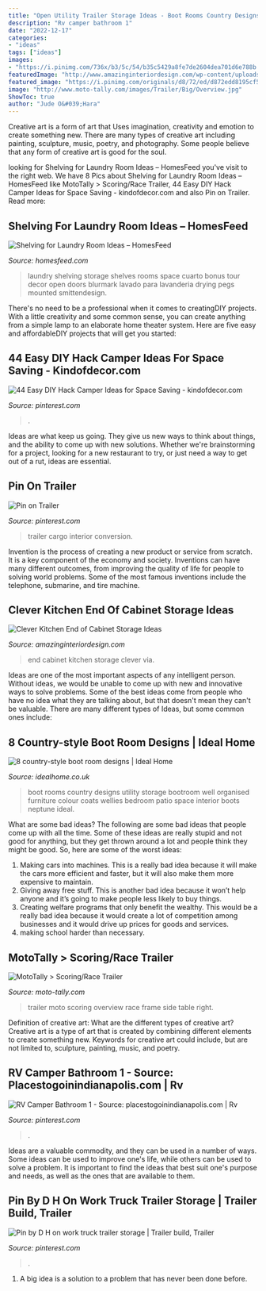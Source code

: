 ```yaml
---
title: "Open Utility Trailer Storage Ideas - Boot Rooms Country Designs Utility Storage Bootroom Well Organised Furniture Colour Coats Wellies Bedroom Patio Space Interior Boots Neptune Ideal"
description: "Rv camper bathroom 1"
date: "2022-12-17"
categories:
- "ideas"
tags: ["ideas"]
images:
- "https://i.pinimg.com/736x/b3/5c/54/b35c5429a8fe7de2604dea701d6e788b.jpg"
featuredImage: "http://www.amazinginteriordesign.com/wp-content/uploads/2018/07/Clever-Kitchen-End-of-Cabinet-Storage-Ideas-3.jpg"
featured_image: "https://i.pinimg.com/originals/d8/72/ed/d872edd8195cf52a3728ee2a1d28553d.jpg"
image: "http://www.moto-tally.com/images/Trailer/Big/Overview.jpg"
ShowToc: true
author: "Jude O&#039;Hara"
---
```



Creative art is a form of art that Uses imagination, creativity and emotion to create something new. There are many types of creative art including painting, sculpture, music, poetry, and photography. Some people believe that any form of creative art is good for the soul.

	

		
looking for Shelving for Laundry Room Ideas – HomesFeed you've visit to the right web. We have 8 Pics about Shelving for Laundry Room Ideas – HomesFeed like MotoTally &gt; Scoring/Race Trailer, 44 Easy DIY Hack Camper Ideas for Space Saving - kindofdecor.com and also Pin on Trailer. Read more:
		
    
## Shelving For Laundry Room Ideas – HomesFeed

<img loading=lazy src="https://homesfeed.com/wp-content/uploads/2015/10/wall-mounted-laundry-shelving-unit-in-white-two-units-of-drying-and-washing-machines-some-glass-containers-for-detergent-and-other-washing-supplies-small-laundry-mat-.jpg" onerror="this.onerror=null;this.src='https://tse2.mm.bing.net/th?id=OIP.9uVMTpaoZZOqCzpCk9qDBwHaLI&amp;pid=15.1';" alt="Shelving for Laundry Room Ideas – HomesFeed">

_Source: homesfeed.com_

>laundry shelving storage shelves rooms space cuarto bonus tour decor open doors blurmark lavado para lavanderia drying pegs mounted smittendesign. 

	

There's no need to be a professional when it comes to creatingDIY projects. With a little creativity and some common sense, you can create anything from a simple lamp to an elaborate home theater system. Here are five easy and affordableDIY projects that will get you started: 

    
## 44 Easy DIY Hack Camper Ideas For Space Saving - Kindofdecor.com

<img loading=lazy src="https://i.pinimg.com/originals/7e/29/f3/7e29f3efd348518c9e433571325fa9c6.jpg" onerror="this.onerror=null;this.src='https://tse2.mm.bing.net/th?id=OIP.3fFcDS-23VKwHkmloQPyggHaJ3&amp;pid=15.1';" alt="44 Easy DIY Hack Camper Ideas for Space Saving - kindofdecor.com">

_Source: pinterest.com_

>. 

	

Ideas are what keep us going. They give us new ways to think about things, and the ability to come up with new solutions. Whether we're brainstorming for a project, looking for a new restaurant to try, or just need a way to get out of a rut, ideas are essential.

    
## Pin On Trailer

<img loading=lazy src="https://i.pinimg.com/736x/a3/02/5b/a3025b8ce4c4efdd97a9696c41e7bea6--interior-trailer-cargo-trailer-conversion.jpg" onerror="this.onerror=null;this.src='https://tse3.mm.bing.net/th?id=OIP.AIUTZMvNVgD0nXU1_3180gHaFj&amp;pid=15.1';" alt="Pin on Trailer">

_Source: pinterest.com_

>trailer cargo interior conversion. 

	

Invention is the process of creating a new product or service from scratch. It is a key component of the economy and society. Inventions can have many different outcomes, from improving the quality of life for people to solving world problems. Some of the most famous inventions include the telephone, submarine, and tire machine.

    
## Clever Kitchen End Of Cabinet Storage Ideas

<img loading=lazy src="http://www.amazinginteriordesign.com/wp-content/uploads/2018/07/Clever-Kitchen-End-of-Cabinet-Storage-Ideas-3.jpg" onerror="this.onerror=null;this.src='https://tse2.mm.bing.net/th?id=OIP.Z16aH57OrOmT10e9Ng4U8gHaGb&amp;pid=15.1';" alt="Clever Kitchen End of Cabinet Storage Ideas">

_Source: amazinginteriordesign.com_

>end cabinet kitchen storage clever via. 

	

Ideas are one of the most important aspects of any intelligent person. Without ideas, we would be unable to come up with new and innovative ways to solve problems. Some of the best ideas come from people who have no idea what they are talking about, but that doesn't mean they can't be valuable. There are many different types of Ideas, but some common ones include:

    
## 8 Country-style Boot Room Designs | Ideal Home

<img loading=lazy src="http://ksassets.timeincuk.net/wp/uploads/sites/56/2016/01/rt-001-IPC-02-bootroom-RT-1.jpg" onerror="this.onerror=null;this.src='https://tse1.mm.bing.net/th?id=OIP.BVGXeVGJqiq-fc4YhduMvAHaHa&amp;pid=15.1';" alt="8 country-style boot room designs | Ideal Home">

_Source: idealhome.co.uk_

>boot rooms country designs utility storage bootroom well organised furniture colour coats wellies bedroom patio space interior boots neptune ideal. 

	

What are some bad ideas?
The following are some bad ideas that people come up with all the time. Some of these ideas are really stupid and not good for anything, but they get thrown around a lot and people think they might be good. So, here are some of the worst ideas:
1) Making cars into machines. This is a really bad idea because it will make the cars more efficient and faster, but it will also make them more expensive to maintain.
2) Giving away free stuff. This is another bad idea because it won’t help anyone and it’s going to make people less likely to buy things.
3) Creating welfare programs that only benefit the wealthy. This would be a really bad idea because it would create a lot of competition among businesses and it would drive up prices for goods and services.
4) making school harder than necessary.

    
## MotoTally &gt; Scoring/Race Trailer

<img loading=lazy src="http://www.moto-tally.com/images/Trailer/Big/Overview.jpg" onerror="this.onerror=null;this.src='https://tse3.mm.bing.net/th?id=OIP.AKQMq-JId217y-T7sBh_CgHaFj&amp;pid=15.1';" alt="MotoTally &gt; Scoring/Race Trailer">

_Source: moto-tally.com_

>trailer moto scoring overview race frame side table right. 

	

Definition of creative art: What are the different types of creative art?
Creative art is a type of art that is created by combining different elements to create something new. Keywords for creative art could include, but are not limited to, sculpture, painting, music, and poetry.

    
## RV Camper Bathroom 1 - Source: Placestogoinindianapolis.com | Rv

<img loading=lazy src="https://i.pinimg.com/736x/b3/5c/54/b35c5429a8fe7de2604dea701d6e788b.jpg" onerror="this.onerror=null;this.src='https://tse1.mm.bing.net/th?id=OIP.Tm9sbQrGxMc7OLq77bpIuQHaLH&amp;pid=15.1';" alt="RV Camper Bathroom 1 - Source: placestogoinindianapolis.com | Rv">

_Source: pinterest.com_

>. 

	

Ideas are a valuable commodity, and they can be used in a number of ways. Some ideas can be used to improve one's life, while others can be used to solve a problem. It is important to find the ideas that best suit one's purpose and needs, as well as the ones that are available to them.

    
## Pin By D H On Work Truck Trailer Storage | Trailer Build, Trailer

<img loading=lazy src="https://i.pinimg.com/originals/d8/72/ed/d872edd8195cf52a3728ee2a1d28553d.jpg" onerror="this.onerror=null;this.src='https://tse4.mm.bing.net/th?id=OIP.2aid4gKEvVtH7fAx_FjBswHaJ4&amp;pid=15.1';" alt="Pin by D H on work truck trailer storage | Trailer build, Trailer">

_Source: pinterest.com_

>. 

	

1. A big idea is a solution to a problem that has never been done before.

